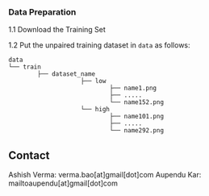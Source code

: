
### Data Preparation

1.1 Download the Training Set

1.2 Put the unpaired training dataset in `data` as follows:
```
data
└── train
        ├── dataset_name
                    ├── low
                            ├── name1.png
                            ├── .....
                            └── name152.png
                    └── high
                            ├── name101.png
                            ├── .....
                            └── name292.png

```



## Contact
Ashish Verma: verma.bao[at]gmail[dot]com
Aupendu Kar: mailtoaupendu[at]gmail[dot]com
